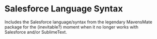 # Salesforce Language Syntax

Includes the Salesforce language/syntax from the legendary MavensMate package for the (inevitable?) moment when it no longer works with Salesforce and/or SublimeText.